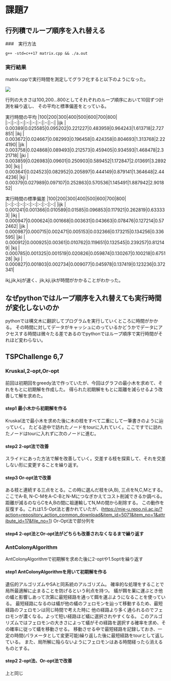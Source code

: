 # 課題7
## 行列積でループ順序を入れ替える
###　実行方法

```
g++ -std=c++17 matrix.cpp && ./a.out
```

### 実行結果
matrix.cppで実行時間を測定してグラフ化すると以下のようになった。

![](download.png)

行列の大きさは100,200...800としてそれぞれのループ順序において10回ずつ計測を繰り返し、
その平均と標準偏差をとっている。

実行時間の平均
|100|200|300|400|500|600|700|800|
|:-:|:-:|:-:|:-:|:-:|:-:|:-:|:-:|
|ijk | 0.00389|0.025585|0.095202|0.221227|0.483959|0.964243|1.613718|2.727851|
|ikj | 0.003672|0.024667|0.082993|0.196458|0.424358|0.804693|1.313768|2.224190|
|jik | 0.003758|0.024868|0.089493|0.212573|0.459405|0.934593|1.468478|2.321718|
|jki | 0.003859|0.026983|0.09601|0.250903|0.589452|1.172847|2.013691|3.289230|
|kij | 0.003641|0.024523|0.082952|0.205897|0.444149|0.879141|1.364648|2.444236|
|kji | 0.00379|0.027989|0.097107|0.252863|0.570536|1.145491|1.887942|2.901852|

実行時間の標準偏差
|100|200|300|400|500|600|700|800|
|:-:|:-:|:-:|:-:|:-:|:-:|:-:|:-:|
|ijk | 0.001241|0.001366|0.010589|0.01585|0.096853|0.117921|0.262819|0.633333|
|ikj | 0.000947|0.000624|0.001668|0.003631|0.043663|0.078476|0.127214|0.572462|
|jik | 0.000987|0.000715|0.002471|0.005153|0.032366|0.173215|0.134256|0.336595|
|jki | 0.000912|0.000925|0.00361|0.010762|0.119651|0.132545|0.239257|0.812149|
|kij | 0.000785|0.001325|0.001519|0.020826|0.059874|0.130267|0.100218|0.675128|
|kji | 0.000827|0.001803|0.002734|0.009077|0.045978|0.137419|0.123236|0.372341|

ikj,jik,kijが速く、jik,kji,ijkが時間がかかることがわかった。

## なぜpythonではループ順序を入れ替えても実行時間が変化しないのか
pythonでは構文木に翻訳してプログラムを実行していくところに時間がかかる。
その時間に対してデータがキャッシュにのっているかどうかでデータにアクセスする時間は微々たる差であるのでpythonではループ順序で実行時間がそれほど変わらない。

## TSPChallenge 6,7

### Kruskal,2-opt,Or-opt
前回は初期回をgreedy法で作っていたが、今回はグラフの最小木を求めて、それをもとに初期解を作成した。
得られた初期解をもとに距離を減らせるよう改善して解を求めた。
#### step1 最小木から初期解を作る
Kruskal法で最小木を求めた後に木の枝をすべて二重にして一筆書きのように辿っていく。
たどる途中で訪れたノードをtourに入れていく。ここですでに訪れたノードはtourに入れずに次のノードに進む。

#### step2 2-opt法で改善
スライドにあった方法で解を改善していく。交差する枝を探索して、それを交差しない形に変更することを繰り返す。

#### step3 Or-opt法で改善
ある枝と連続する三点をとる。この時に選んだ枝を(A,B), 三点をN,C,Mとする。
ここでA-B, N-C-MをA-C-BとN-Mにつなぎかえてコスト削減できるか調べる。
距離が減るのならCをA,Bの間に祖運輸してN,Mの間から削除する。
この動作を反復する。これは1.5-Opt法と書かれていたが、(<https://mie-u.repo.nii.ac.jp/?action=repository_action_common_download&item_id=5071&item_no=1&attribute_id=17&file_no=1>)
Or-Opt法で部分列を
#### step4 2-opt法とOr-opt法がどちらも改善されなくなるまで繰り返す

### AntColonyAlgorithm
AntColonyAlgorithmで初期解を求めた後に2-optや1.5optを繰り返す
#### step1 AntColonyAlgorithmを用いて初期解を作る
遺伝的アルゴリズムやSAと同系統のアルゴリズム。
確率的な処理をすることで局所最適解に止まることを防げるという利点を持つ。
蟻が餌を巣に運ぶとき他の蟻と影響しあって次第に最短経路を通って餌を運ぶようになることを使っている。
最短経路になるのは蟻が他の蟻のフェロモンを辿って移動するため、最短経路のフェロモンは同じ時間で考えた時に
他の経路より多く通られるのでフェロモンが濃くなる。よって短い経路ほど蟻に選択されやすくなる。
このアルゴリズムではフェロモンの大きさによって蟻がその経路を選択する確率を求め、その確率に従って蟻を移動させる。
移動させる中で最短経路を記録しておき、一定の時間(パラメータとして変更可能)繰り返した後に最短経路をtourとして返している。
また、局所解に陥らないようにフェロモンはある時間経ったら消えるものとする。

#### step2 2-opt法、Or-opt法で改善
上と同じ

